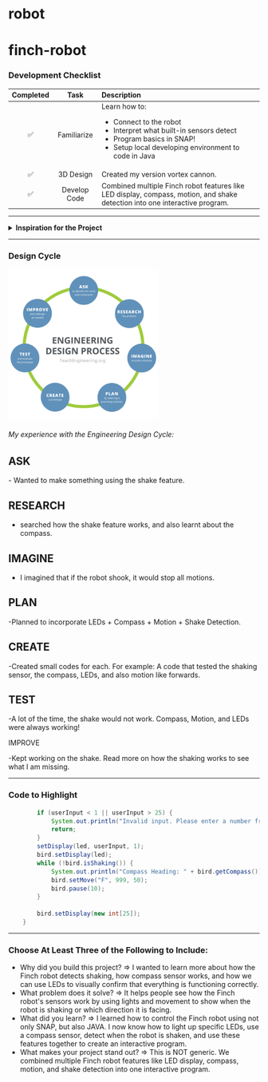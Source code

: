 # robot
# finch-robot

### Development Checklist

| Completed | Task         | Description |
|:---------:| :-----------:|:------------|
|    ✅     | Familiarize  | Learn how to: <ul><li>Connect to the robot</li><li>Interpret what built-in sensors detect</li><li>Program basics in SNAP!</li><li>Setup local developing environment to code in Java</li></ul>|
|    ✅     | 3D Design    | Created my version vortex cannon.|
|    ✅     | Develop Code | Combined multiple Finch robot features like LED display, compass, motion, and shake detection into one interactive program.|

---

<details>
<summary><strong>Inspiration for the Project</strong></summary>

Wanted to test around with the LED, compass, and shake.
</details>

---

### Design Cycle
<img src="design_cycle.png" alt="design cycle" width="300" height="300">

###### My experience with the Engineering Design Cycle: 
<h2>ASK</h2>
- Wanted to make something using the shake feature.

<h2>RESEARCH</h2>

- searched how the shake feature works, and also learnt about the compass.
<h2>IMAGINE</h2>  

- I imagined that if the robot shook, it would stop all motions.
<h2>PLAN</h2> 

-Planned to incorporate LEDs + Compass + Motion + Shake Detection.
<h2>CREATE</h2>

-Created small codes for each. For example: A code that tested the shaking sensor, the compass, LEDs, and also motion like forwards.
<h2>TEST</h2>

-A lot of the time, the shake would not work. Compass, Motion, and LEDs were always working! 
</h2>IMPROVE</h2>

-Kept working on the shake. Read more on how the shaking works to see what I am missing. 

---

### Code to Highlight
```java
        if (userInput < 1 || userInput > 25) {
            System.out.println("Invalid input. Please enter a number from 1 to 25.");
            return;
        }
        setDisplay(led, userInput, 1);
        bird.setDisplay(led);
        while (!bird.isShaking()) {
            System.out.println("Compass Heading: " + bird.getCompass());
            bird.setMove("F", 999, 50);
            bird.pause(10);
        }
        
        bird.setDisplay(new int[25]);
    }
```

---

### Choose At Least Three of the Following to Include:
- Why did you build this project? => I wanted to learn more about how the Finch robot detects shaking, how compass sensor works, and how we can use LEDs to visually confirm that everything is functioning correctly.
- What problem does it solve? => It helps people see how the Finch robot's sensors work by using lights and movement to show when the robot is shaking or which direction it is facing.
- What did you learn? => I learned how to control the Finch robot using not only SNAP, but also JAVA. I now know how to light up specific LEDs, use a compass sensor, detect when the robot is shaken, and use these features together to create an interactive program.
- What makes your project stand out? => This is NOT generic. We combined multiple Finch robot features like LED display, compass, motion, and shake detection into one interactive program. 
